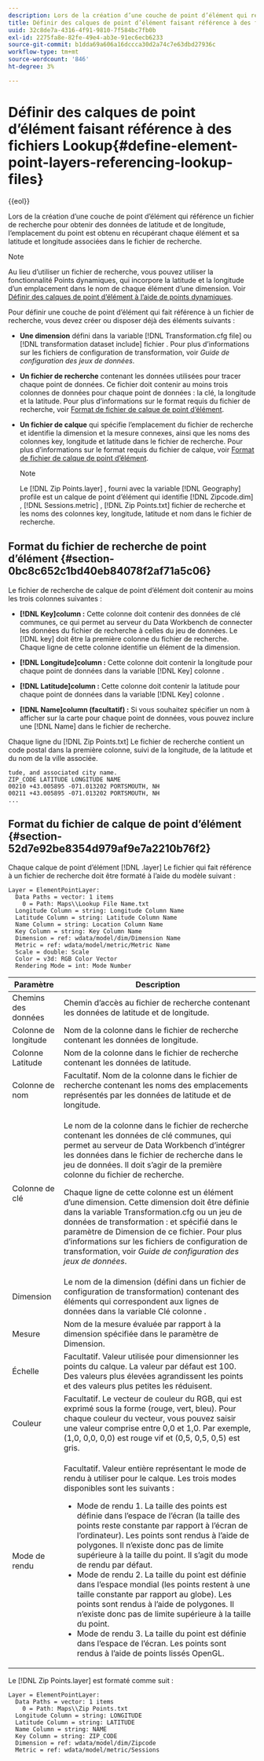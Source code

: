 ```yaml
---
description: Lors de la création d’une couche de point d’élément qui référence un fichier de recherche pour obtenir des données de latitude et de longitude, l’emplacement du point est obtenu en récupérant chaque élément et sa latitude et longitude associées dans le fichier de recherche.
title: Définir des calques de point d’élément faisant référence à des fichiers Lookup
uuid: 32c8de7a-4316-4f91-9810-7f584bc7fb0b
exl-id: 2275fa8e-82fe-49e4-ab3e-91ec6ecb6233
source-git-commit: b1dda69a606a16dccca30d2a74c7e63dbd27936c
workflow-type: tm+mt
source-wordcount: '846'
ht-degree: 3%

---
```


# Définir des calques de point d’élément faisant référence à des fichiers Lookup{#define-element-point-layers-referencing-lookup-files}

{{eol}}

Lors de la création d’une couche de point d’élément qui référence un fichier de recherche pour obtenir des données de latitude et de longitude, l’emplacement du point est obtenu en récupérant chaque élément et sa latitude et longitude associées dans le fichier de recherche.

>[!NOTE]
>
>Au lieu d’utiliser un fichier de recherche, vous pouvez utiliser la fonctionnalité Points dynamiques, qui incorpore la latitude et la longitude d’un emplacement dans le nom de chaque élément d’une dimension. Voir [Définir des calques de point d’élément à l’aide de points dynamiques](../../../../home/c-get-started/c-im-layers/c-elmt-pt-layers/c-elmt-pt-dyn-pts.md#concept-51adc5e1df8a48e7bd7a582967e4c512).

Pour définir une couche de point d’élément qui fait référence à un fichier de recherche, vous devez créer ou disposer déjà des éléments suivants :

* **Une dimension** défini dans la variable [!DNL Transformation.cfg file] ou [!DNL transformation dataset include] fichier . Pour plus d’informations sur les fichiers de configuration de transformation, voir *Guide de configuration des jeux de données*.

* **Un fichier de recherche** contenant les données utilisées pour tracer chaque point de données. Ce fichier doit contenir au moins trois colonnes de données pour chaque point de données : la clé, la longitude et la latitude. Pour plus d’informations sur le format requis du fichier de recherche, voir [Format de fichier de calque de point d’élément](../../../../home/c-get-started/c-im-layers/c-elmt-pt-layers/c-elp-ref-lkup-files.md#section-52d7e92be8354d979af9e7a2210b76f2).

* **Un fichier de calque** qui spécifie l’emplacement du fichier de recherche et identifie la dimension et la mesure connexes, ainsi que les noms des colonnes key, longitude et latitude dans le fichier de recherche. Pour plus d’informations sur le format requis du fichier de calque, voir [Format de fichier de calque de point d’élément](../../../../home/c-get-started/c-im-layers/c-elmt-pt-layers/c-elp-ref-lkup-files.md#section-52d7e92be8354d979af9e7a2210b76f2).

   >[!NOTE]
   >
   >Le [!DNL Zip Points.layer] , fourni avec la variable [!DNL Geography] profile est un calque de point d’élément qui identifie [!DNL Zipcode.dim] , [!DNL Sessions.metric] , [!DNL Zip Points.txt] fichier de recherche et les noms des colonnes key, longitude, latitude et nom dans le fichier de recherche.

## Format du fichier de recherche de point d’élément {#section-0bc8c652c1bd40eb84078f2af71a5c06}

Le fichier de recherche de calque de point d’élément doit contenir au moins les trois colonnes suivantes :

* **[!DNL Key]column :** Cette colonne doit contenir des données de clé communes, ce qui permet au serveur du Data Workbench de connecter les données du fichier de recherche à celles du jeu de données. Le [!DNL key] doit être la première colonne du fichier de recherche. Chaque ligne de cette colonne identifie un élément de la dimension.

* **[!DNL Longitude]column :** Cette colonne doit contenir la longitude pour chaque point de données dans la variable [!DNL Key] colonne .

* **[!DNL Latitude]column :** Cette colonne doit contenir la latitude pour chaque point de données dans la variable [!DNL Key] colonne .

* **[!DNL Name]column (facultatif) :** Si vous souhaitez spécifier un nom à afficher sur la carte pour chaque point de données, vous pouvez inclure une [!DNL Name] dans le fichier de recherche.

Chaque ligne du [!DNL Zip Points.txt] Le fichier de recherche contient un code postal dans la première colonne, suivi de la longitude, de la latitude et du nom de la ville associée.

```
tude, and associated city name.
ZIP_CODE LATITUDE LONGITUDE NAME
00210 +43.005895 -071.013202 PORTSMOUTH, NH
00211 +43.005895 -071.013202 PORTSMOUTH, NH
...
```

## Format du fichier de calque de point d’élément {#section-52d7e92be8354d979af9e7a2210b76f2}

Chaque calque de point d’élément [!DNL .layer] Le fichier qui fait référence à un fichier de recherche doit être formaté à l’aide du modèle suivant :

```
Layer = ElementPointLayer:
  Data Paths = vector: 1 items
    0 = Path: Maps\\Lookup File Name.txt
  Longitude Column = string: Longitude Column Name
  Latitude Column = string: Latitude Column Name
  Name Column = string: Location Column Name
  Key Column = string: Key Column Name
  Dimension = ref: wdata/model/dim/Dimension Name
  Metric = ref: wdata/model/metric/Metric Name
  Scale = double: Scale
  Color = v3d: RGB Color Vector
  Rendering Mode = int: Mode Number
```

<table id="table_7287F8869DD04886BE1477CBB11EB796"> 
 <thead> 
  <tr> 
   <th colname="col1" class="entry"> Paramètre </th> 
   <th colname="col2" class="entry"> Description </th> 
  </tr> 
 </thead>
 <tbody> 
  <tr> 
   <td colname="col1"> Chemins des données </td> 
   <td colname="col2"> Chemin d’accès au fichier de recherche contenant les données de latitude et de longitude. </td> 
  </tr> 
  <tr> 
   <td colname="col1"> Colonne de longitude </td> 
   <td colname="col2"> Nom de la colonne dans le fichier de recherche contenant les données de longitude. </td> 
  </tr> 
  <tr> 
   <td colname="col1"> Colonne Latitude </td> 
   <td colname="col2"> Nom de la colonne dans le fichier de recherche contenant les données de latitude. </td> 
  </tr> 
  <tr> 
   <td colname="col1"> Colonne de nom </td> 
   <td colname="col2"> Facultatif. Nom de la colonne dans le fichier de recherche contenant les noms des emplacements représentés par les données de latitude et de longitude. </td> 
  </tr> 
  <tr> 
   <td colname="col1"> Colonne de clé </td> 
   <td colname="col2"> <p>Le nom de la colonne dans le fichier de recherche contenant les données de clé communes, qui permet au serveur de Data Workbench d’intégrer les données dans le fichier de recherche dans le jeu de données. Il doit s’agir de la première colonne du fichier de recherche. </p> <p>Chaque ligne de cette colonne est un élément d’une dimension. Cette dimension doit être définie dans la variable <span class="filepath"> Transformation.cfg</span> ou un <span class="wintitle"> jeu de données de transformation :</span> et spécifié dans le paramètre de Dimension de ce fichier. Pour plus d’informations sur les fichiers de configuration de transformation, voir <i>Guide de configuration des jeux de données</i>. </p> </td> 
  </tr> 
  <tr> 
   <td colname="col1"> Dimension </td> 
   <td colname="col2">Le nom de la dimension (défini dans un fichier de configuration de transformation) contenant des éléments qui correspondent aux lignes de données dans la variable <span class="wintitle"> Clé</span> colonne . </td> 
  </tr> 
  <tr> 
   <td colname="col1"> Mesure </td> 
   <td colname="col2"> Nom de la mesure évaluée par rapport à la dimension spécifiée dans le paramètre de Dimension. </td> 
  </tr> 
  <tr> 
   <td colname="col1"> Échelle </td> 
   <td colname="col2"> Facultatif. Valeur utilisée pour dimensionner les points du calque. La valeur par défaut est 100. Des valeurs plus élevées agrandissent les points et des valeurs plus petites les réduisent. </td> 
  </tr> 
  <tr> 
   <td colname="col1"> Couleur </td> 
   <td colname="col2"> Facultatif. Le vecteur de couleur du RGB, qui est exprimé sous la forme (rouge, vert, bleu). Pour chaque couleur du vecteur, vous pouvez saisir une valeur comprise entre 0,0 et 1,0. Par exemple, (1,0, 0,0, 0,0) est rouge vif et (0,5, 0,5, 0,5) est gris. </td> 
  </tr> 
  <tr> 
   <td colname="col1"> Mode de rendu </td> 
   <td colname="col2"> <p>Facultatif. Valeur entière représentant le mode de rendu à utiliser pour le calque. Les trois modes disponibles sont les suivants : 
     <ul id="ul_F15E43B3BFE54CDD8026837027E25819"> 
      <li id="li_5405D939540E4D0FA7828D2623D72C44">Mode de rendu 1. La taille des points est définie dans l’espace de l’écran (la taille des points reste constante par rapport à l’écran de l’ordinateur). Les points sont rendus à l’aide de polygones. Il n’existe donc pas de limite supérieure à la taille du point. Il s’agit du mode de rendu par défaut. </li> 
      <li id="li_61C5AA926777449E8804C7BCE9E46F9B">Mode de rendu 2. La taille du point est définie dans l’espace mondial (les points restent à une taille constante par rapport au globe). Les points sont rendus à l’aide de polygones. Il n’existe donc pas de limite supérieure à la taille du point. </li> 
      <li id="li_C00527F959354D3BB7422EFFE1FB5135">Mode de rendu 3. La taille du point est définie dans l’espace de l’écran. Les points sont rendus à l’aide de points lissés OpenGL. </li> 
     </ul> </p> </td> 
  </tr> 
 </tbody> 
</table>

Le [!DNL Zip Points.layer] est formaté comme suit :

```
Layer = ElementPointLayer:
  Data Paths = vector: 1 items
    0 = Path: Maps\\Zip Points.txt
  Longitude Column = string: LONGITUDE
  Latitude Column = string: LATITUDE
  Name Column = string: NAME
  Key Column = string: ZIP_CODE
  Dimension = ref: wdata/model/dim/Zipcode
  Metric = ref: wdata/model/metric/Sessions
```
